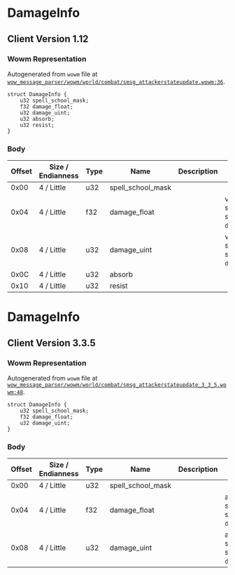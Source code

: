 # DamageInfo

## Client Version 1.12

### Wowm Representation

Autogenerated from `wowm` file at [`wow_message_parser/wowm/world/combat/smsg_attackerstateupdate.wowm:36`](https://github.com/gtker/wow_messages/tree/main/wow_message_parser/wowm/world/combat/smsg_attackerstateupdate.wowm#L36).
```rust,ignore
struct DamageInfo {
    u32 spell_school_mask;
    f32 damage_float;
    u32 damage_uint;
    u32 absorb;
    u32 resist;
}
```
### Body

| Offset | Size / Endianness | Type | Name | Description | Comment |
| ------ | ----------------- | ---- | ---- | ----------- | ------- |
| 0x00 | 4 / Little | u32 | spell_school_mask |  |  |
| 0x04 | 4 / Little | f32 | damage_float |  | vmangos sends the same data in `damage_uint`. |
| 0x08 | 4 / Little | u32 | damage_uint |  | vmangos sends the same data in `damage_float`. |
| 0x0C | 4 / Little | u32 | absorb |  |  |
| 0x10 | 4 / Little | u32 | resist |  |  |

# DamageInfo

## Client Version 3.3.5

### Wowm Representation

Autogenerated from `wowm` file at [`wow_message_parser/wowm/world/combat/smsg_attackerstateupdate_3_3_5.wowm:48`](https://github.com/gtker/wow_messages/tree/main/wow_message_parser/wowm/world/combat/smsg_attackerstateupdate_3_3_5.wowm#L48).
```rust,ignore
struct DamageInfo {
    u32 spell_school_mask;
    f32 damage_float;
    u32 damage_uint;
}
```
### Body

| Offset | Size / Endianness | Type | Name | Description | Comment |
| ------ | ----------------- | ---- | ---- | ----------- | ------- |
| 0x00 | 4 / Little | u32 | spell_school_mask |  |  |
| 0x04 | 4 / Little | f32 | damage_float |  | arcemu sends the same data in `damage_uint`. |
| 0x08 | 4 / Little | u32 | damage_uint |  | arcemu sends the same data in `damage_float`. |

